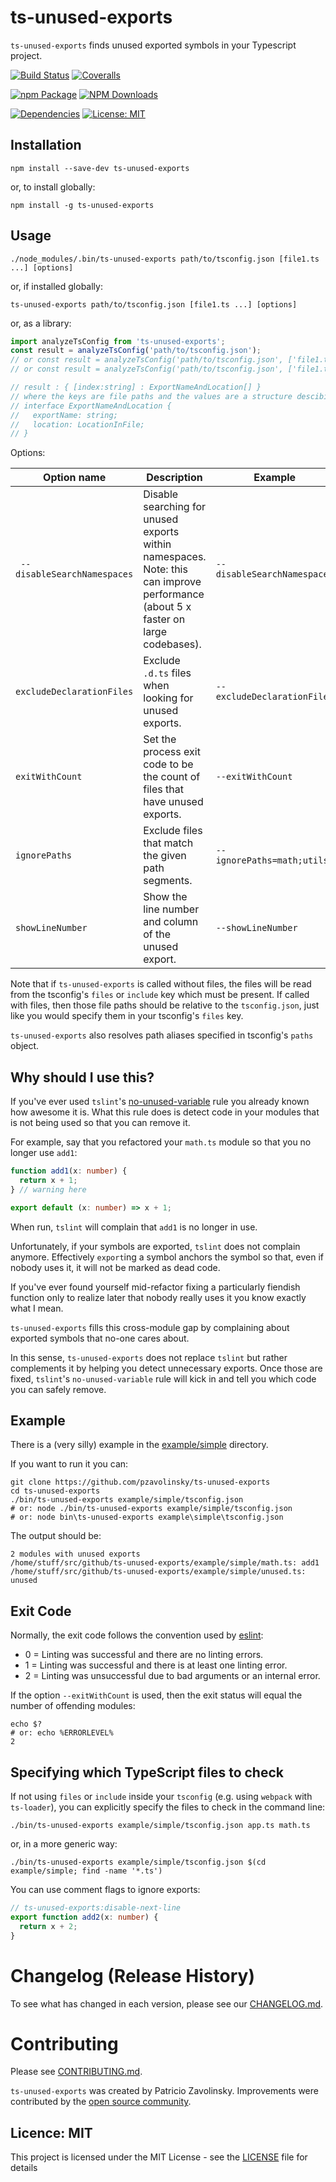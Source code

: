 # ts-unused-exports

`ts-unused-exports` finds unused exported symbols in your Typescript project.

[![Build Status](https://travis-ci.com/pzavolinsky/ts-unused-exports.svg?branch=master)](https://travis-ci.com/pzavolinsky/ts-unused-exports)
[![Coveralls](https://img.shields.io/coveralls/pzavolinsky/ts-unused-exports.svg)](https://coveralls.io/github/pzavolinsky/ts-unused-exports)

[![npm Package](https://img.shields.io/npm/v/ts-unused-exports.svg?style=flat-square)](https://www.npmjs.org/package/ts-unused-exports)
[![NPM Downloads](https://img.shields.io/npm/dm/ts-unused-exports.svg)](https://npmjs.org/package/ts-unused-exports)

[![Dependencies](https://david-dm.org/pzavolinsky/ts-unused-exports.svg)](https://david-dm.org/pzavolinsky/ts-unused-exports)
[![License: MIT](https://img.shields.io/badge/License-MIT-yellow.svg)](https://opensource.org/licenses/MIT)

## Installation

```
npm install --save-dev ts-unused-exports
```

or, to install globally:

```
npm install -g ts-unused-exports
```

## Usage

```shell
./node_modules/.bin/ts-unused-exports path/to/tsconfig.json [file1.ts ...] [options]
```

or, if installed globally:

```shell
ts-unused-exports path/to/tsconfig.json [file1.ts ...] [options]
```

or, as a library:

```ts
import analyzeTsConfig from 'ts-unused-exports';
const result = analyzeTsConfig('path/to/tsconfig.json');
// or const result = analyzeTsConfig('path/to/tsconfig.json', ['file1.ts']);
// or const result = analyzeTsConfig('path/to/tsconfig.json', ['file1.ts', '--ignorePaths=math']);

// result : { [index:string] : ExportNameAndLocation[] }
// where the keys are file paths and the values are a structure descibing unused symbols:
// interface ExportNameAndLocation {
//   exportName: string;
//   location: LocationInFile;
// }
```

Options:

| Option name               | Description                                                                  | Example                     |
| ------------------------- | ---------------------------------------------------------------------------- | --------------------------- |
| ` --disableSearchNamespaces` | Disable searching for unused exports within namespaces. Note: this can improve performance (about 5 x faster on large codebases). | `--disableSearchNamespaces` |
| `excludeDeclarationFiles` | Exclude `.d.ts` files when looking for unused exports.                       | `--excludeDeclarationFiles` |
| `exitWithCount`           | Set the process exit code to be the count of files that have unused exports. | `--exitWithCount`           |
| `ignorePaths`             | Exclude files that match the given path segments.                            | `--ignorePaths=math;utils`  |
| `showLineNumber`          | Show the line number and column of the unused export.                        | `--showLineNumber`          |

Note that if `ts-unused-exports` is called without files, the files will be read from the tsconfig's `files` or `include` key which must be present. If called with files, then those file paths should be relative to the `tsconfig.json`, just like you would specify them in your tsconfig's `files` key.

`ts-unused-exports` also resolves path aliases specified in tsconfig's `paths` object.

## Why should I use this?

If you've ever used `tslint`'s [no-unused-variable](http://palantir.github.io/tslint/rules/no-unused-variable/) rule you already known how awesome it is. What this rule does is detect code in your modules that is not being used so that you can remove it.

For example, say that you refactored your `math.ts` module so that you no longer use `add1`:

```ts
function add1(x: number) {
  return x + 1;
} // warning here

export default (x: number) => x + 1;
```

When run, `tslint` will complain that `add1` is no longer in use.

Unfortunately, if your symbols are exported, `tslint` does not complain anymore. Effectively `export`ing a symbol anchors the symbol so that, even if nobody uses it, it will not be marked as dead code.

If you've ever found yourself mid-refactor fixing a particularly fiendish function only to realize later that nobody really uses it you know exactly what I mean.

`ts-unused-exports` fills this cross-module gap by complaining about exported symbols that no-one cares about.

In this sense, `ts-unused-exports` does not replace `tslint` but rather complements it by helping you detect unnecessary exports. Once those are fixed, `tslint`'s `no-unused-variable` rule will kick in and tell you which code you can safely remove.

## Example

There is a (very silly) example in the [example/simple](https://github.com/pzavolinsky/ts-unused-exports/blob/master/example/simple) directory.

If you want to run it you can:

```shell
git clone https://github.com/pzavolinsky/ts-unused-exports
cd ts-unused-exports
./bin/ts-unused-exports example/simple/tsconfig.json
# or: node ./bin/ts-unused-exports example/simple/tsconfig.json
# or: node bin\ts-unused-exports example\simple\tsconfig.json
```

The output should be:

```
2 modules with unused exports
/home/stuff/src/github/ts-unused-exports/example/simple/math.ts: add1
/home/stuff/src/github/ts-unused-exports/example/simple/unused.ts: unused
```

## Exit Code

Normally, the exit code follows the convention used by [eslint](https://eslint.org/docs/user-guide/command-line-interface):

- 0 = Linting was successful and there are no linting errors.
- 1 = Linting was successful and there is at least one linting error.
- 2 = Linting was unsuccessful due to bad arguments or an internal error.

If the option `--exitWithCount` is used, then the exit status will equal the number of offending modules:

```shell
echo $?
# or: echo %ERRORLEVEL%
2
```

## Specifying which TypeScript files to check

If not using `files` or `include` inside your `tsconfig` (e.g. using `webpack` with `ts-loader`), you can explicitly specify the files to check in the command line:

```shell
./bin/ts-unused-exports example/simple/tsconfig.json app.ts math.ts
```

or, in a more generic way:

```shell
./bin/ts-unused-exports example/simple/tsconfig.json $(cd example/simple; find -name '*.ts')
```

You can use comment flags to ignore exports:

```ts
// ts-unused-exports:disable-next-line
export function add2(x: number) {
  return x + 2;
}
```

# Changelog (Release History) 

To see what has changed in each version, please see our [CHANGELOG.md](https://github.com/pzavolinsky/ts-unused-exports/blob/master/CHANGELOG.md).

# Contributing

Please see [CONTRIBUTING.md](https://github.com/pzavolinsky/ts-unused-exports/blob/master/CONTRIBUTING.md).

`ts-unused-exports` was created by Patricio Zavolinsky. Improvements were contributed by the [open source
community](https://github.com/pzavolinsky/ts-unused-exports/graphs/contributors).

## Licence: MIT

This project is licensed under the MIT License - see the [LICENSE](./LICENSE) file for details
